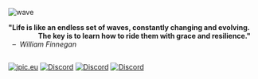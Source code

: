 ![wave](https://github.com/Julia-Pickel/Julia-Pickel/assets/145296722/4315cab7-0892-4f07-b461-ef22b869f46c)

**"Life is like an endless set of waves, constantly changing and evolving.  
&nbsp;&nbsp;&nbsp;&nbsp;&nbsp;&nbsp;&nbsp;&nbsp;&nbsp;&nbsp;&nbsp;&nbsp;&nbsp;&nbsp;&nbsp;&nbsp;&nbsp;&nbsp;The key is to learn how to ride them with grace and resilience."** &nbsp;&nbsp;*–&nbsp;&nbsp;William Finnegan*

##
[![jpic.eu](https://img.shields.io/badge/www.jpic.eu-black?style=for-the-badge&logo=About.me&logoColor=white&labelColor=black)](https://jpic.eu)
[![Discord](https://img.shields.io/badge/instagram-black?style=for-the-badge&logo=instagram&logoColor=white&labelColor=black)](https://www.instagram.com/jpic_eu/)
[![Discord](https://img.shields.io/badge/linkedin-black?style=for-the-badge&logo=linkedin&logoColor=white&labelColor=black)](https://www.linkedin.com/in/julia-pickel-188937231/) 
[![Discord](https://img.shields.io/badge/email-black?style=for-the-badge&logo=gmail&logoColor=white&labelColor=black)](mailto:info@jpic.eu)
